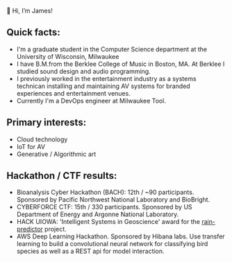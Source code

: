 👋 Hi, I’m James!

## Quick facts:
- I'm a graduate student in the Computer Science department at the University of Wisconsin, Milwaukee
- I have B.M.from the Berklee College of Music in Boston, MA.  At Berklee I studied sound design and audio programming. 
- I previously worked in the entertainment industry as a systems technican installing and maintaining AV systems for branded experiences and entertainment venues. 
- Currently I'm a DevOps engineer at Milwaukee Tool.

## Primary interests: 
- Cloud technology 
- IoT for AV
- Generative / Algorithmic art

## Hackathon / CTF results: 
- Bioanalysis Cyber Hackathon (BACH): 12th / ~90 participants.  Sponsored by Pacific Northwest National Laboratory and BioBright.
- CYBERFORCE CTF: 15th / 330 participants.  Sponsored by US Department of Energy and Argonne National Laboratory.
- HACK UIOWA: 'Intelligent Systems in Geoscience' award for the [rain-predictor](https://github.com/jbkroner/rain-prediction) project.
- AWS Deep Learning Hackathon. Sponsored by Hibana labs.  Use transfer learning to build a convolutional neural network for classifying bird species as well as a REST api for model interaction.
